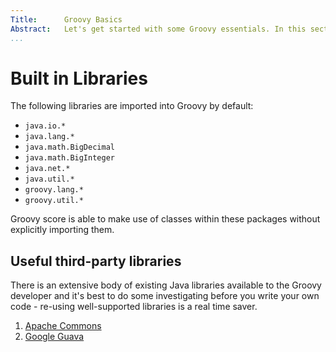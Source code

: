 ```yaml
---
Title:		Groovy Basics  
Abstract:	Let's get started with some Groovy essentials. In this section we'll look at language elements that 
...
```

# Built in Libraries

The following libraries are imported into Groovy by default:

- `java.io.*`
- `java.lang.*`
- `java.math.BigDecimal`
- `java.math.BigInteger`
- `java.net.*`
- `java.util.*`
- `groovy.lang.*`
- `groovy.util.*`

Groovy score is able to make use of classes within these packages without explicitly importing them.

## Useful third-party libraries
There is an extensive body of existing Java libraries available to the Groovy developer and it's best to do some investigating before you write your own code - re-using well-supported libraries is a real time saver.

1. [Apache Commons](http://commons.apache.org/)
1. [Google Guava](https://code.google.com/p/guava-libraries/)